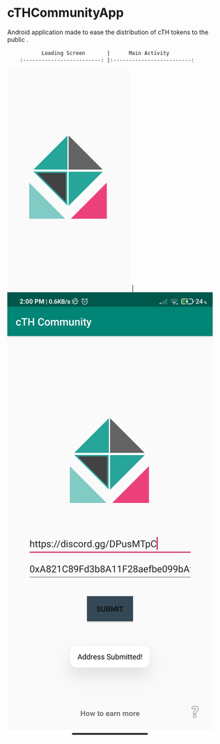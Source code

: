 # cTHCommunityApp
Android application made to ease the distribution of cTH tokens to the public . 

               Loading Screen       |      Main Activity
        :-------------------------: |:-------------------------:
![Screenshot](Preview/splash.PNG)   |  ![Screenshot](Preview/cTHMain.jpg)




